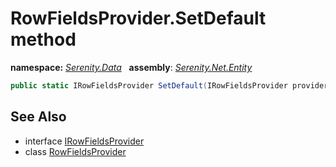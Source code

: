 # RowFieldsProvider.SetDefault method
**namespace:** *[Serenity.Data](../../README.md#serenity.data-namespace)*   **assembly**: *[Serenity.Net.Entity](../../README.md)*

```csharp
public static IRowFieldsProvider SetDefault(IRowFieldsProvider provider)
```

## See Also

* interface [IRowFieldsProvider](../IRowFieldsProvider.md)
* class [RowFieldsProvider](../RowFieldsProvider.md)